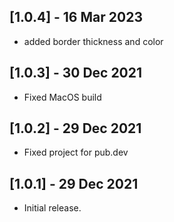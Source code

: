 ## [1.0.4] - 16 Mar 2023
* added border thickness and color

## [1.0.3] - 30 Dec 2021
* Fixed MacOS build

## [1.0.2] - 29 Dec 2021
* Fixed project for pub.dev

## [1.0.1] - 29 Dec 2021
* Initial release.

